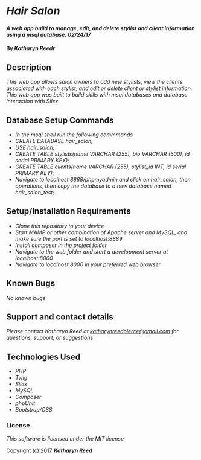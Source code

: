 # _Hair Salon_

#### _A web app build to manage, edit, and delete stylist and client information using a msql database.  02/24/17_

#### By _**Katharyn Reedr**_

## Description

_This web app allows salon owners to add new stylists, view the clients associated with each stylist, and edit or delete client or stylist information. This web app was built to build skills with msql databases and database interaction with Silex._

## Database Setup Commands
* _In the msql shell run the following commmands_
* _CREATE DATABASE hair_salon;_
* _USE hair_salon;_
* _CREATE TABLE stylists(name VARCHAR (255), bio VARCHAR (500), id serial PRIMARY KEY);_
* _CREATE TABLE clients(name VARCHAR (255), stylist_id INT, id serial PRIMARY KEY);_
* _Navigate to localhost:8888/phpmyadmin and click on hair_salon, then operations, then copy the database to a new database named hair_salon_test;_

## Setup/Installation Requirements

* _Clone this repository to your device_
* _Start MAMP or other combination of Apache server and MySQL, and make sure the port is set to localhost:8889_
* _Install composer in the project folder_
* _Navigate to the web folder and start a development server at localhost:8000_
* _Navigate to localhost:8000 in your preferred web browser_

## Known Bugs

_No known bugs_

## Support and contact details

_Please contact Katharyn Reed at katharynreedpierce@gmail.com for questions, support, or suggestions_

## Technologies Used

* _PHP_
* _Twig_
* _Silex_
* _MySQL_
* _Composer_
* _phpUnit_
* _Bootstrap/CSS_

### License

*This software is licensed under the MIT license*

Copyright (c) 2017 **_Katharyn Reed_**
